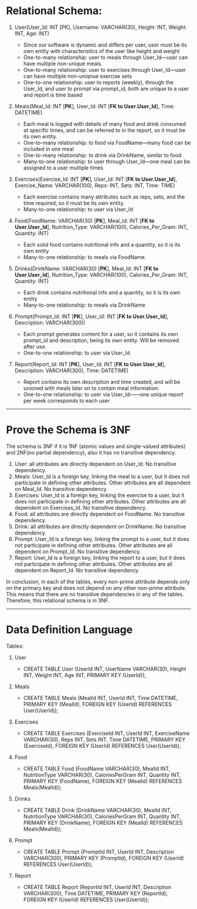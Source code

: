 # Relational Schema:

1. User(User_Id: INT [PK], Username: VARCHAR(30), Height: INT, Weight: INT, Age: INT) 
    - Since our software is dynamic and differs per user, user must be its own entity with characteristics of the user like height and weight
    - One-to-many relationship: user to meals through User_Id—user can have multiple non-unique meals. 
    - One-to-many relationship: user to exercises through User_Id—user can have multiple non-uniqnue exercise sets
    - One-to-one relationship: user to reports (weekly), through the User_Id, and user to prompt via prompt_id, both are unique to a user and report is time based

2. Meals(Meal_Id: INT [**PK**], User_Id: INT [**FK to User.User_Id**], Time: DATETIME)
    - Each meal is logged with details of many food and drink consumed at specific times, and can be referred to in the report, so it must be its own entity. 
    - One-to-many relationship: to food via FoodName—many food can be included in one meal
    - One-to-many relationship: to drink via DrinkName, similar to food
    - Many-to-one relationship: to user through User_Id—one meal can be assigned to a user multiple times

3. Exercises(Exercise_Id: INT [**PK**], User_Id: INT [**FK to User.User_Id**], Exercise_Name: VARCHAR(100), Reps: INT, Sets: INT, Time: TIME)
    - Each exercise contains many attributes such as reps, sets, and the time required, so it must be its own entity. 
    - Many-to-one relationship: to user via User_Id

4. Food(FoodName: VARCHAR(30) [**PK**], Meal_Id: INT [**FK to User.User_Id**], Nutrition_Type: VARCHAR(100), Calories_Per_Gram: INT, Quantity: INT)
    - Each solid food contains nutritional info and a quantity, so it is its own entity
    - Many-to-one relationship: to meals via FoodName. 

5. Drinks(DrinkName: VARCHAR(30) [**PK**], Meal_Id: INT [**FK to User.User_Id**], Nutrition_Type: VARCHAR(100), Calories_Per_Gram: INT, Quantity: INT)
    - Each drink contains nutritional info and a quantity, so it is its own entity
    - Many-to-one relationship: to meals via DrinkName

6. Prompt(Prompt_Id: INT [**PK**], User_Id: INT [**FK to User.User_Id**], Description: VARCHAR(300))
    - Each prompt generates content for a user, so it contains its own prompt_id and description, being its own entity. Will be removed after use. 
    - One-to-one relationship: to user via User_Id

7. Report(Report_Id: INT [**PK**], User_Id: INT [**FK to User.User_Id**], Description: VARCHAR(300), Time: DATETIME)
    - Report contains its own description and time created, and will be unioned with meals later on to contain meal information. 
    - One-to-one relationship: to user via User_Id——one unique report per week corresponds to each user
  
---

# Prove the Schema is 3NF

The schema is 3NF if it is 1NF (atomic values and single-valued attributes) and 2NF(no partial dependency), also it has no transitive dependency.

1. User: all attributes are directly dependent on User_Id. No transitive dependency.
2. Meals: User_Id is a foreign key, linking the meal to a user, but it does not participate in defining other attributes. Other attributes are all dependent on Meal_Id. No transitive dependency.
3. Exercises: User_Id is a foreign key, linking the exercise to a user, but it does not participate in defining other attributes. Other attributes are all dependent on Exercises_Id. No transitive dependency.
4. Food: all attributes are directly dependent on FoodName. No transitive dependency.
5. Drink: all attributes are directly dependent on DrinkName. No transitive dependency.
6. Prompt: User_Id is a foreign key, linking the prompt to a user, but it does not participate in defining other attributes. Other attributes are all dependent on Prompt_Id. No transitive dependency.
7. Report: User_Id is a foreign key, linking the report to a user, but it does not participate in defining other attributes. Other attributes are all dependent on Report_Id. No transitive dependency.

In conclusion, in each of the tables, every non-prime attribute depends only on the primary key and does not depend on any other non-prime attribute. This means that there are no transitive dependencies in any of the tables. Therefore, this relational schema is in 3NF.

---

# Data Definition Language

Tables:
1. User
    - CREATE TABLE User (UserId INT, UserName VARCHAR(30), Height INT, Weight INT, Age INT, PRIMARY KEY (UserId));
  
2. Meals
    - CREATE TABLE Meals (MealId INT, UserId INT, Time DATETIME, PRIMARY KEY (MealId), FOREIGN KEY (UserId) REFERENCES User(UserId));
  
3. Exercises
    - CREATE TABLE Exercises (ExerciseId INT, UserId INT, ExerciseName VARCHAR(30), Reps INT, Sets INT, Time DATETIME, PRIMARY KEY (ExerciseId), FOREIGN KEY (UserId) REFERENCES User(UserId));
  
4. Food
    - CREATE TABLE Food (FoodName VARCHAR(30), MealId INT, NutritionType VARCHAR(30), CaloriesPerGram INT, Quantity INT, PRIMARY KEY (FoodName), FOREIGN KEY (MealId) REFERENCES Meals(MealId));
  
5. Drinks
    - CREATE TABLE Drink (DrinkName VARCHAR(30), MealId INT, NutritionType VARCHAR(30), CaloriesPerGram INT, Quantity INT, PRIMARY KEY (DrinkName), FOREIGN KEY (MealId) REFERENCES Meals(MealId));
  
6. Prompt
    - CREATE TABLE Prompt (PromptId INT, UserId INT, Description VARCHAR(300), PRIMARY KEY (PromptId), FOREIGN KEY (UserId) REFERENCES User(UserId));
  
7. Report
    - CREATE TABLE Report (ReportId INT, UserId INT, Description VARCHAR(300), Time DATETIME, PRIMARY KEY (ReportId), FOREIGN KEY (UserId) REFERENCES User(UserId));


